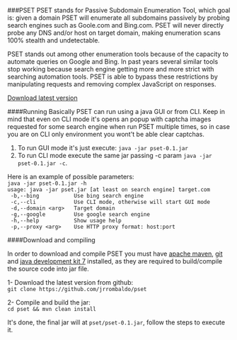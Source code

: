 ###PSET
PSET stands for Passive Subdomain Enumeration Tool, which goal is: given a domain PSET will enumerate all subdomains passively by probing search engines such as Goole.com and Bing.com. PSET will never directly probe any DNS and/or host on target domain, making enumeration scans 100% stealth and undetectable.

PSET stands out among other enumeration tools because of the capacity to automate queries on Google and Bing. In past years several similar tools stop working because search engine getting more and more strict with searching automation tools. PSET is able to bypass these restrictions by manipulating requests and removing complex JavaScript on responses.  

[Download latest version](https://github.com/jrrombaldo/pset/blob/master/pset-0.1.jar)

####Running
Basically PSET can run using a java GUI or from CLI. Keep in mind that even on CLI mode it's opens an popup with captcha images requested for some search engine when  run PSET multiple times, so in case you are on CLI only environment you wont't be able clear captchas. 

1. To run GUI mode it's just execute: `java -jar pset-0.1.jar `
2. To run CLI mode execute the same jar passing -c param `java -jar pset-0.1.jar -c`. 

Here is an example of possible parameters:  
`java -jar pset-0.1.jar -h`  
`usage: java -jar pset.jar [at least on search engine] target.com`  
` -b,--bing           Use bing search engine`  
` -c,--cli            Use CLI mode, otherwise will start GUI mode`  
` -d,--domain <arg>   Target domain`  
` -g,--google         Use google search engine`  
` -h,--help           Show usage help`  
` -p,--proxy <arg>    Use HTTP proxy format: host:port`  



####Download and compiling

In order to download and compile PSET you must have [apache maven](https://maven.apache.org/download.cgi), [git](https://git-scm.com/downloads) and [java development kit 7](www.oracle.com/technetwork/java/javase/downloads/) installed, as they are required to build/compile the source code into jar file.

1- Download the latest version from github:   
 `git clone https://github.com/jrrombaldo/pset`

2- Compile and build the jar:  
 `cd pset && mvn clean install`


It's done, the final jar will at `pset/pset-0.1.jar`, follow the steps to execute it.

